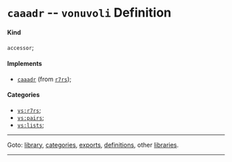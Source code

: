 

<a id='definition__vonuvoli__caaadr'></a>

# `caaadr` -- `vonuvoli` Definition


<a id='definition__vonuvoli__caaadr__kind'></a>

#### Kind

`accessor`;


<a id='definition__vonuvoli__caaadr__implements'></a>

#### Implements

 * [`caaadr`](../../r7rs/definitions/caaadr.md#definition__r7rs__caaadr) (from [`r7rs`](../../r7rs/_index.md#library__r7rs));


<a id='definition__vonuvoli__caaadr__categories'></a>

#### Categories

 * [`vs:r7rs`](../../vonuvoli/categories/vs_3a_r7rs.md#category__vonuvoli__vs_3a_r7rs);
 * [`vs:pairs`](../../vonuvoli/categories/vs_3a_pairs.md#category__vonuvoli__vs_3a_pairs);
 * [`vs:lists`](../../vonuvoli/categories/vs_3a_lists.md#category__vonuvoli__vs_3a_lists);

----

Goto: [library](../../vonuvoli/_index.md#library__vonuvoli), [categories](../../vonuvoli/categories/_index.md#toc__vonuvoli__categories), [exports](../../vonuvoli/exports/_index.md#toc__vonuvoli__exports), [definitions](../../vonuvoli/definitions/_index.md#toc__vonuvoli__definitions), other [libraries](../../_libraries.md#toc__libraries).

----

